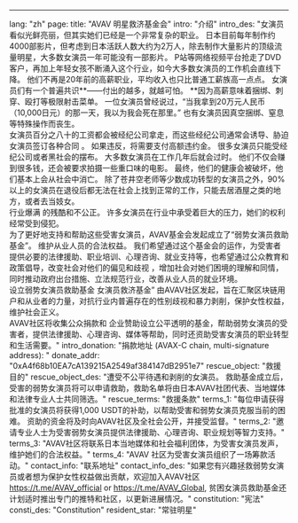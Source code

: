 ---
lang: "zh"
page:
  title: "AVAV 明星救济基金会"
  intro: "介绍"
  intro_des: "女演员看似光鲜亮丽，但其实她们已经是一个非常复杂的职业。 日本目前每年制作约4000部影片，但考虑到日本活跃人数大约为2万人，除去制作大量影片的顶级流量明星，大多数女演员一年可能没有一部影片。 P站等网络视频平台抢走了DVD客户，再加上年轻女孩不断涌入这个行业，如今大多数女演员的工作机会直线下降。 他们不再是20年前的高薪职业，平均收入也只比普通工薪族高一点点。 女演员们有一个普遍共识**——付出的越多，就越可怕。 **因为高薪意味着捆绑、刺穿、殴打等极限射击菜单。 一位女演员曾经说过，“当我拿到20万元人民币（10,000日元）的那一天，我以为我会死在那里。” 也有女演员因真空捆绑、窒息等特殊操作而丧生。<br>女演员百分之八十的工资都会被经纪公司拿走，而这些经纪公司通常会诱导、胁迫女演员签订各种合同 。 如果违反，将需要支付高额违约金。 很多女演员只能受经纪公司或者黑社会的摆布。 大多数女演员在工作几年后就会过时。 他们不仅会赚到很多钱，还会被要求拍摄一些重口味的电影。 最终，他们的健康会被破坏，他们基本上会从社会中消亡。 除了苍井空老师等少数成功转型的女演员之外，90%以上的女演员在退役后都无法在社会上找到正常的工作，只能去居酒屋之类的地方，或者去当妓女。<br>行业爆满 的残酷和不公正。 许多女演员在行业中承受着巨大的压力，她们的权利经常受到侵犯。<br>为了更好地支持和帮助这些受害女演员，AVAV基金会发起成立了“弱势女演员救助基金”。 维护从业人员的合法权益。 我们希望通过这个基金会的运作，为受害者提供必要的法律援助、职业培训、心理咨询、就业支持等，也希望通过公众教育和政策倡导，改变社会对他们的偏见和歧视 ，增加社会对她们困境的理解和同情，同时推动政府出台措施、立法规范行业，改善从业人员的就业环境。<br>设立弱势女演员救助基金 女演员救济基金” 由AVAV社区发起，旨在汇聚区块链用户和从业者的力量，对抗行业内普遍存在的性别歧视和暴力剥削，保护女性权益，维护社会正义。<br>AVAV社区将收集公众捐款和 企业赞助设立公平透明的基金，帮助弱势女演员的受害者，提供法律援助、心理咨询、媒体等帮助，同时还资助受害女演员的职业转型和生活需要。"
  intro_donation: "捐款地址 (AVAX-C chain, multi-signature address): "
  donate_addr: "0xA4f68b10EA7cA139215A2549af384147dB2951e7"
  rescue_object: "救援目的"
  rescue_object_des: "遭受不公平待遇和剥削的女演员。 救助基金成立后，受害的弱势女演员将可以申请救助，救助名单将由日本AVAV社团代表、当地媒体和法律专业人士共同筛选。"
  rescue_terms: "救援条款"
  terms_1: "每位申请获得批准的女演员将获得1,000 USDT的补助，以帮助受害和弱势女演员克服当前的困难。 资助的资金将及时向AVAV社区及全社会公开，并接受监督。"
  terms_2: "邀请专业人士为受害弱势女演员提供法律援助、心理咨询、职业规划等智力支持。"
  terms_3: "AVAV社区将联系日本当地媒体和社会福利团体，为受害女演员发声，维护她们的合法权益。"
  terms_4: "AVAV 社区为受害女演员组织了一场筹款活动。"
  contact_info: "联系地址"
  contact_info_des: "如果您有兴趣拯救弱势女演员或者想为保护女性权益做出贡献，欢迎加入AVAV社区 <a href='https://t.me/AVAV_official' target='_blank' class='text-cred'>https://t.me/AVAV_official</a> or <a href='https://t.me/AVAV_Global' target='_blank' class='text-cred'>https://t.me/AVAV_Global</a>, 贫困女演员救助基金还计划适时推出专门的推特和社区，以更新进展情况。"
  constitution: "宪法"
  consti_des: "Constitution"
  resident_star: "常驻明星"
